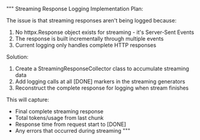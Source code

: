 """
Streaming Response Logging Implementation Plan:

The issue is that streaming responses aren't being logged because:
1. No httpx.Response object exists for streaming - it's Server-Sent Events
2. The response is built incrementally through multiple events  
3. Current logging only handles complete HTTP responses

Solution:
1. Create a StreamingResponseCollector class to accumulate streaming data
2. Add logging calls at all [DONE] markers in the streaming generators
3. Reconstruct the complete response for logging when stream finishes

This will capture:
- Final complete streaming response 
- Total tokens/usage from last chunk
- Response time from request start to [DONE]
- Any errors that occurred during streaming
"""